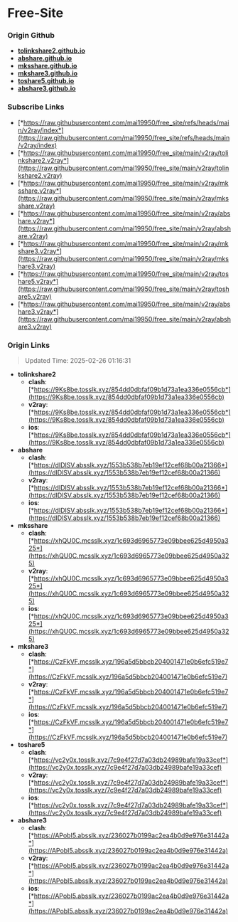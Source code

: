 # Free-Site

### Origin Github

- [**tolinkshare2.github.io**](https://github.com/tolinkshare2/tolinkshare2.github.io)
- [**abshare.github.io**](https://github.com/abshare/abshare.github.io)
- [**mksshare.github.io**](https://github.com/mksshare/mksshare.github.io)
- [**mkshare3.github.io**](https://github.com/mkshare3/mkshare3.github.io)
- [**toshare5.github.io**](https://github.com/toshare5/toshare5.github.io)
- [**abshare3.github.io**](https://github.com/abshare3/abshare3.github.io)

### Subscribe Links

- [*https://raw.githubusercontent.com/mai19950/free_site/refs/heads/main/v2ray/index*](https://raw.githubusercontent.com/mai19950/free_site/refs/heads/main/v2ray/index)
- [*https://raw.githubusercontent.com/mai19950/free_site/main/v2ray/tolinkshare2.v2ray*](https://raw.githubusercontent.com/mai19950/free_site/main/v2ray/tolinkshare2.v2ray)
- [*https://raw.githubusercontent.com/mai19950/free_site/main/v2ray/mksshare.v2ray*](https://raw.githubusercontent.com/mai19950/free_site/main/v2ray/mksshare.v2ray)
- [*https://raw.githubusercontent.com/mai19950/free_site/main/v2ray/abshare.v2ray*](https://raw.githubusercontent.com/mai19950/free_site/main/v2ray/abshare.v2ray)
- [*https://raw.githubusercontent.com/mai19950/free_site/main/v2ray/mkshare3.v2ray*](https://raw.githubusercontent.com/mai19950/free_site/main/v2ray/mkshare3.v2ray)
- [*https://raw.githubusercontent.com/mai19950/free_site/main/v2ray/toshare5.v2ray*](https://raw.githubusercontent.com/mai19950/free_site/main/v2ray/toshare5.v2ray)
- [*https://raw.githubusercontent.com/mai19950/free_site/main/v2ray/abshare3.v2ray*](https://raw.githubusercontent.com/mai19950/free_site/main/v2ray/abshare3.v2ray)

### Origin Links

> Updated Time: 2025-02-26 01:16:31

- **tolinkshare2**
  - **clash**: [*https://9Ks8be.tosslk.xyz/854dd0dbfaf09b1d73a1ea336e0556cb*](https://9Ks8be.tosslk.xyz/854dd0dbfaf09b1d73a1ea336e0556cb)
  - **v2ray**: [*https://9Ks8be.tosslk.xyz/854dd0dbfaf09b1d73a1ea336e0556cb*](https://9Ks8be.tosslk.xyz/854dd0dbfaf09b1d73a1ea336e0556cb)
  - **ios**: [*https://9Ks8be.tosslk.xyz/854dd0dbfaf09b1d73a1ea336e0556cb*](https://9Ks8be.tosslk.xyz/854dd0dbfaf09b1d73a1ea336e0556cb)
- **abshare**
  - **clash**: [*https://dIDlSV.absslk.xyz/1553b538b7eb19ef12cef68b00a21366*](https://dIDlSV.absslk.xyz/1553b538b7eb19ef12cef68b00a21366)
  - **v2ray**: [*https://dIDlSV.absslk.xyz/1553b538b7eb19ef12cef68b00a21366*](https://dIDlSV.absslk.xyz/1553b538b7eb19ef12cef68b00a21366)
  - **ios**: [*https://dIDlSV.absslk.xyz/1553b538b7eb19ef12cef68b00a21366*](https://dIDlSV.absslk.xyz/1553b538b7eb19ef12cef68b00a21366)
- **mksshare**
  - **clash**: [*https://xhQU0C.mcsslk.xyz/1c693d6965773e09bbee625d4950a325*](https://xhQU0C.mcsslk.xyz/1c693d6965773e09bbee625d4950a325)
  - **v2ray**: [*https://xhQU0C.mcsslk.xyz/1c693d6965773e09bbee625d4950a325*](https://xhQU0C.mcsslk.xyz/1c693d6965773e09bbee625d4950a325)
  - **ios**: [*https://xhQU0C.mcsslk.xyz/1c693d6965773e09bbee625d4950a325*](https://xhQU0C.mcsslk.xyz/1c693d6965773e09bbee625d4950a325)
- **mkshare3**
  - **clash**: [*https://CzFkVF.mcsslk.xyz/196a5d5bbcb204001471e0b6efc519e7*](https://CzFkVF.mcsslk.xyz/196a5d5bbcb204001471e0b6efc519e7)
  - **v2ray**: [*https://CzFkVF.mcsslk.xyz/196a5d5bbcb204001471e0b6efc519e7*](https://CzFkVF.mcsslk.xyz/196a5d5bbcb204001471e0b6efc519e7)
  - **ios**: [*https://CzFkVF.mcsslk.xyz/196a5d5bbcb204001471e0b6efc519e7*](https://CzFkVF.mcsslk.xyz/196a5d5bbcb204001471e0b6efc519e7)
- **toshare5**
  - **clash**: [*https://vc2y0x.tosslk.xyz/7c9e4f27d7a03db24989bafe19a33cef*](https://vc2y0x.tosslk.xyz/7c9e4f27d7a03db24989bafe19a33cef)
  - **v2ray**: [*https://vc2y0x.tosslk.xyz/7c9e4f27d7a03db24989bafe19a33cef*](https://vc2y0x.tosslk.xyz/7c9e4f27d7a03db24989bafe19a33cef)
  - **ios**: [*https://vc2y0x.tosslk.xyz/7c9e4f27d7a03db24989bafe19a33cef*](https://vc2y0x.tosslk.xyz/7c9e4f27d7a03db24989bafe19a33cef)
- **abshare3**
  - **clash**: [*https://APobI5.absslk.xyz/236027b0199ac2ea4b0d9e976e31442a*](https://APobI5.absslk.xyz/236027b0199ac2ea4b0d9e976e31442a)
  - **v2ray**: [*https://APobI5.absslk.xyz/236027b0199ac2ea4b0d9e976e31442a*](https://APobI5.absslk.xyz/236027b0199ac2ea4b0d9e976e31442a)
  - **ios**: [*https://APobI5.absslk.xyz/236027b0199ac2ea4b0d9e976e31442a*](https://APobI5.absslk.xyz/236027b0199ac2ea4b0d9e976e31442a)
